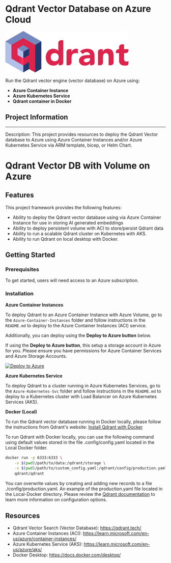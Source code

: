 # Qdrant Vector Database on Azure Cloud


![Qdrant](./img/Qdrant.png)

Run the Qdrant vector engine (vector database) on Azure using:
- **Azure Container Instance**
- **Azure Kubernetes Service**
- **Qdrant container in Docker**

## Project Information
---
Description: This project provides resources to deploy the Qdrant Vector database to Azure using Azure Container Instances and/or Azure Kubernetes Service via ARM template, bicep, or Helm Chart.

# Qdrant Vector DB with Volume on Azure 

## Features
This project framework provides the following features:

* Ability to deploy the Qdrant vector database using via Azure Container Instance for use in storing AI generated embeddings 
* Ability to deploy persistent volume with ACI to store/persist Qdrant data
* Ability to run a scalable Qdrant cluster on Kubernetes with AKS. 
* Ability to run Qdrant on local desktop with Docker. 

## Getting Started

### Prerequisites

To get started, users will need access to an Azure subscription.

### Installation

**Azure Container Instances**

To deploy Qdrant to an Azure Container Instance with Azure Volume, go to the `Azure-Container-Instances` folder and follow instructions in the `README.md` to deploy to the Azure Container Instances (ACI) service.

Additionally, you can deploy using the **Deploy to Azure button** below. 

If using the **Deploy to Azure button**, this setup a storage account in Azure for you. Please ensure you have permissions for Azure Container Services and Azure Storage Accounts.

[![Deploy to Azure](https://aka.ms/deploytoazurebutton)](https%3A%2F%2Fgithub.com%2FAzure-Samples%2Fqdrant-azure%2Fblob%2Fmain%2FAzure-Container-Instances%2FARM-templates%2Fqdrant-deploy-aci-linkedstorage.json)

**Azure Kubernetes Service**

To deploy Qdrant to a cluster running in Azure Kubernetes Services, go to the `Azure-Kubernetes-Svc` folder and follow instructions in the `README.md` to deploy to a Kubernetes cluster with Load Balancer on Azure Kubernetes Services (AKS).

**Docker (Local)**

To run the Qdrant vector database running in Docker locally, please follow the instructions from Qdrant's website: 
[Install Qdrant with Docker](https://qdrant.tech/documentation/install/#with-docker)

To run Qdrant with Docker locally, you can use the following command using  default values stored in the file .config/config.yaml located in the Local Docker folder. 

```bash
docker run -p 6333:6333 \
    -v $(pwd)/path/to/data:/qdrant/storage \
    -v $(pwd)/path/to/custom_config.yaml:/qdrant/config/production.yaml \
    qdrant/qdrant
```
You can overwrite values by creating and adding new records to a file ./config/production.yaml. An example of the production.yaml file located in the Local-Docker directory. Please review the [Qdrant documentation](https://qdrant.tech/documentation/install/#configuration) to learn more information on configuration options.

## Resources

- Qdrant Vector Search (Vector Database): https://qdrant.tech/
- Azure Container Instances (ACI): https://learn.microsoft.com/en-us/azure/container-instances/
- Azure Kubernetes Service (AKS): https://learn.microsoft.com/en-us/azure/aks/
- Docker Desktop: https://docs.docker.com/desktop/ 
